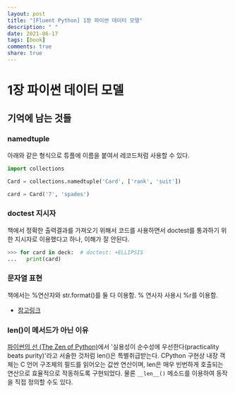 ```yaml
---
layout: post
title: "[Fluent Python] 1장 파이썬 데이터 모델"
description: " "
date: 2021-06-17
tags: [book]
comments: true
share: true
---
```



# 1장 파이썬 데이터 모델

## 기억에 남는 것들

### namedtuple

아래와 같은 형식으로 튜플에 이름을 붙여서 레코드처럼 사용할 수 있다.

```python
import collections

Card = collections.namedtuple('Card', ['rank', 'suit'])

card = Card('7', 'spades')
```

### doctest 지시자

책에서 정확한 출력결과를 가져오기 위해서 코드를 사용하면서 doctest를 통과하기 위한 지시자로 이용했다고 하나, 이해가 잘 안된다.

```python
>>> for card in deck:  # doctest: +ELLIPSIS
...   print(card)
```

### 문자열 표현

책에서는 %연산자와 str.format()를 둘 다 이용함. % 연사자 사용시 %r를 이용함.

- [참고링크](http://bit.ly/1Vm7gD1)

### len()이 메서드가 아닌 이유

[파이썬의 선 (The Zen of Python)](https://python.org/doc/humor/#the-zen-of-python)에서 '실용성이 순수성에 우선한다(practicality beats purity)'라고 서술한 것처럼 len()은 특별취급받는다. CPython 구현상 내장 객체는 C 언어 구조체의 필드를 읽어오는 값싼 연산이며, len은 매우 빈번하게 호출되는 연산으로 효율적으로 작동하도록 구현되었다. 물론 ```__len__()``` 메소드를 이용하여 동작을 직접 정의할 수도 있다.